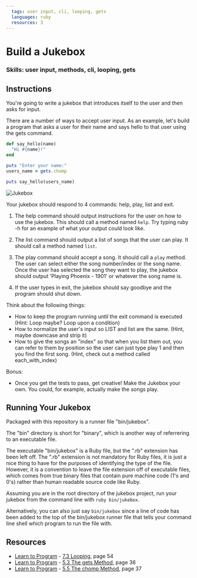 ```yaml
---
  tags: user input, cli, looping, gets
  languages: ruby
  resources: 3
---
```


# Build a Jukebox

### Skills: user input, methods, cli, looping, gets

## Instructions

You're going to write a jukebox that introduces itself to the user and then asks for input. 

There are a number of ways to accept user input. As an example, let's build a program that asks a user for their name and says hello to that user using the gets command.

```ruby
def say_hello(name)
  "Hi #{name}!"
end

puts "Enter your name:"
users_name = gets.chomp

puts say_hello(users_name)
```

![Jukebox](https://camo.githubusercontent.com/fcdfb7f86db18e9a497747c8d6f4283a8a136f76/687474703a2f2f646c2e64726f70626f7875736572636f6e74656e742e636f6d2f732f6f7764666a69356c6a71756264686e2f323031342d30312d3239253230617425323031312e3130253230414d2e706e67)

Your jukebox should respond to 4 commands: help, play, list and exit.

1. The help command should output instructions for the user on how to use the jukebox. This should call a method named `help`. Try typing ruby -h for an example of what your output could look like.

2. The list command should output a list of songs that the user can play. It should call a method named `list`. 

3. The play command should accept a song. It should call a `play` method. The user can select either the song number/index or the song name. Once the user has selected the song they want to play, the jukebox should output 'Playing Phoenix - 1901' or whatever the song name is.

4. If the user types in exit, the jukebox should say goodbye and the program should shut down.

Think about the following things:
  * How to keep the program running until the exit command is
executed (Hint: Loop maybe? Loop upon a condition)
  * How to normalize the user's input so LIST and list are the
same. (Hint, maybe downcase and strip it)
  * How to give the songs an "index" so that when you list them
out, you can refer to them by position so the user can just
type play 1 and then you find the first song. (Hint, check
out a method called each_with_index)

Bonus:
  * Once you get the tests to pass, get creative! Make the Jukebox your own. You could, for example, actually make the songs play.

## Running Your Jukebox 

Packaged with this repository is a runner file "bin/jukebox".

The "bin" directory is short for "binary", which is another way of referrering to an executable file.

The executable "bin/jukebox" is a Ruby file, but the ".rb" extension has
been left off. The ".rb" extension is not mandatory for Ruby files, it
is just a nice thing to have for the purposes of identifying the type of
the file. However, it is a convention to leave the file extension off of
executable files, which comes from true binary files that contain pure
machine code (1's and 0's) rather than human readable source code like
Ruby.

Assuming you are in the root directory of the jukebox project, run your jukebox from the command line with `ruby bin/jukebox`.

Alternatively, you can also just say `bin/jukebox` since a line of
code has been added to the top of the bin/jukebox runner file that tells
your command line shell which program to run the file with.

## Resources
* [Learn to Program](http://books.flatironschool.com/books/43?page=54) - [7.3 Looping](http://books.flatironschool.com/books/43?page=54), page 54
* [Learn to Program](http://books.flatironschool.com/books/43?page=36) - [5.3 The gets Method](http://books.flatironschool.com/books/43?page=36), page 36
* [Learn to Program](http://books.flatironschool.com/books/43?page=37) - [5.5 The chomp Method](http://books.flatironschool.com/books/43?page=37), page 37
